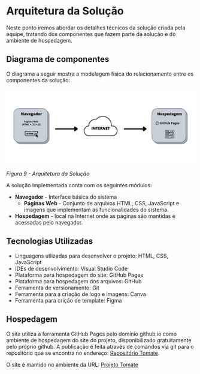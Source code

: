 # Arquitetura da Solução

Neste ponto iremos abordar os detalhes técnicos da solução criada pela equipe, tratando dos componentes que fazem parte da solução e do ambiente de hospedagem.

## Diagrama de componentes

O diagrama a seguir mostra a modelagem física do relacionamento entre os componentes da solução:

<img src="https://github.com/ICEI-PUC-Minas-PMV-ADS/pmv-ads-2022-1-e1-proj-web-t2-tomate/blob/main/docs/img/diagrama_de_componentes.png" alt="Diagrama de componentes">

<span style="text-align:center">*Figura 9 - Arquitetura da Solução*</span>

A solução implementada conta com os seguintes módulos:
- **Navegador** - Interface básica do sistema  
  - **Páginas Web** - Conjunto de arquivos HTML, CSS, JavaScript e imagens que implementam as funcionalidades do sistema.
 - **Hospedagem** - local na Internet onde as páginas são mantidas e acessadas pelo navegador. 


## Tecnologias Utilizadas

<ul>
  <li>Linguagens utlizadas para desenvolver o projeto: HTML, CSS, JavaScript</li>
  <li>IDEs de desenvolvimento: Visual Studio Code</li>
  <li>Plataforma para hospedagem do site: GitHub Pages</li>
  <li>Plataforma para hospedagem dos arquivos: GitHub</li>
  <li>Ferramenta de versionamento: Git</li>
  <li>Ferramenta para a criação de logo e imagens: Canva</li>
  <li>Ferramenta para crição de template: Figma</li>
</ul>

## Hospedagem

O site utiliza a ferramenta GitHub Pages pelo domínio github.io como ambiente de hospedagem do site do projeto, disponibilizado gratuitamente pelo próprio github. A publicação é feita através de comandos via git para o repositório que se encontra no endereço: <a href="https://github.com/ICEI-PUC-Minas-PMV-ADS/pmv-ads-2022-1-e1-proj-web-t2-tomate">Repositório Tomate</a>. 
 
O site é mantido no ambiente da URL: <a href="https://icei-puc-minas-pmv-ads.github.io/pmv-ads-2022-1-e1-proj-web-t2-tomate/src/index">Projeto Tomate</a>

